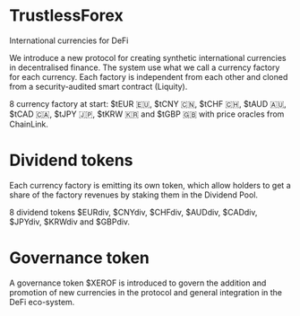 # TrustlessForex

International currencies for DeFi

We introduce a new protocol for creating synthetic international currencies in decentralised finance. The system use what we call a currency factory for each currency. Each factory is independent from each other and cloned from a security-audited smart contract (Liquity).

8 currency factory at start: $tEUR 🇪🇺, $tCNY 🇨🇳, $tCHF 🇨🇭, $tAUD 🇦🇺, $tCAD 🇨🇦, $tJPY 🇯🇵, $tKRW 🇰🇷 and $tGBP 🇬🇧 
with price oracles from ChainLink.

# Dividend tokens
Each currency factory is emitting its own token, which allow holders to get a share of the factory revenues by staking them in the Dividend Pool. 

8 dividend tokens $EURdiv, $CNYdiv, $CHFdiv, $AUDdiv, $CADdiv, $JPYdiv, $KRWdiv and $GBPdiv.

# Governance token
A governance token $XEROF is introduced to govern the addition and promotion of new currencies in the protocol and general integration in the DeFi eco-system.
